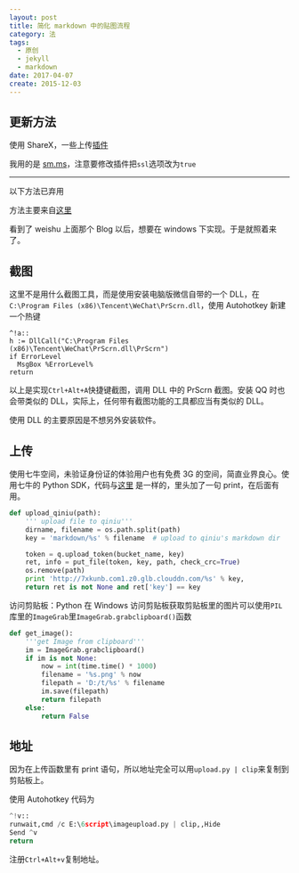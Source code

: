 ```yaml
---
layout: post
title: 简化 markdown 中的贴图流程
category: 法
tags:
  - 原创
  - jekyll
  - markdown
date: 2017-04-07
create: 2015-12-03
---
```


## 更新方法
使用 ShareX，一些上传[插件](https://github.com/ShareX/CustomUploaders)

我用的是 [sm.ms](https://sm.ms)，注意要修改插件把`ssl`选项改为`true`

-------
以下方法已弃用

方法主要来自[这里](http://tianweishu.com/2015/10/16/simplify-the-img-upload-in-markdown/)

<!-- more -->

看到了 weishu 上面那个 Blog 以后，想要在 windows 下实现。于是就照着来了。

## 截图
这里不是用什么截图工具，而是使用安装电脑版微信自带的一个 DLL，在`C:\Program Files (x86)\Tencent\WeChat\PrScrn.dll`，使用 Autohotkey 新建一个热键

```
^!a::
h := DllCall("C:\Program Files (x86)\Tencent\WeChat\PrScrn.dll\PrScrn")
if ErrorLevel
  MsgBox %ErrorLevel%
return
```

以上是实现`Ctrl+Alt+A`快捷键截图，调用 DLL 中的 PrScrn 截图。安装 QQ 时也会带类似的 DLL，实际上，任何带有截图功能的工具都应当有类似的 DLL。

使用 DLL 的主要原因是不想另外安装软件。

## 上传
使用七牛空间，未验证身份证的体验用户也有免费 3G 的空间，简直业界良心。使用七牛的 Python SDK，代码与[这里](http://tianweishu.com/2015/10/16/simplify-the-img-upload-in-markdown/) 是一样的，里头加了一句 print，在后面有用。

```python
def upload_qiniu(path):
    ''' upload file to qiniu'''
    dirname, filename = os.path.split(path)
    key = 'markdown/%s' % filename  # upload to qiniu's markdown dir

    token = q.upload_token(bucket_name, key)
    ret, info = put_file(token, key, path, check_crc=True)
    os.remove(path)
    print 'http://7xkunb.com1.z0.glb.clouddn.com/%s' % key,
    return ret is not None and ret['key'] == key
```

访问剪贴板：Python 在 Windows 访问剪贴板获取剪贴板里的图片可以使用`PIL`库里的`ImageGrab`里`ImageGrab.grabclipboard()`函数

```python
def get_image():
    '''get Image from clipboard'''
    im = ImageGrab.grabclipboard()
    if im is not None:
        now = int(time.time() * 1000)
        filename = '%s.png' % now
        filepath = 'D:/t/%s' % filename
        im.save(filepath)
        return filepath
    else:
        return False
```

## 地址

因为在上传函数里有 print 语句，所以地址完全可以用`upload.py | clip`来复制到剪贴板上。

使用 Autohotkey 代码为

```py
^!v::
runwait,cmd /c E:\6script\imageupload.py | clip,,Hide
Send ^v
return
```

注册`Ctrl+Alt+v`复制地址。

